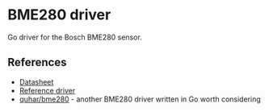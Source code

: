 # BME280 driver

Go driver for the Bosch BME280 sensor.

## References
* [Datasheet](http://datasheet.octopart.com/BME280-Bosch-Tools-datasheet-101965457.pdf)
* [Reference driver](https://github.com/BoschSensortec/BME280_driver)
* [quhar/bme280](https://github.com/quhar/bme280) - another BME280 driver written in Go worth considering
 


